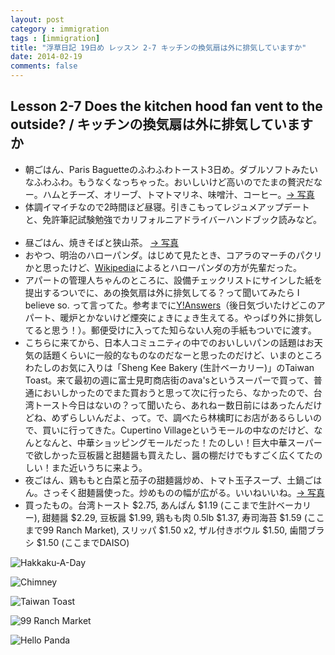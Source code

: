 ```yaml
---
layout: post
category : immigration
tags : [immigration]
title: "浮草日記 19日め レッスン 2-7 キッチンの換気扇は外に排気していますか"
date: 2014-02-19
comments: false
---
```

## Lesson 2-7 Does the kitchen hood fan vent to the outside? / キッチンの換気扇は外に排気していますか


* 朝ごはん、Paris Baguetteのふわふわトースト3日め。ダブルソフトみたいなふわふわ。もうなくなっちゃった。おいしいけど高いのでたまの贅沢だなー。ハムとチーズ、オリーブ、トマトマリネ、味噌汁、コーヒー。[-> 写真](http://instagram.com/p/kp9aH0FDRB/)
* 体調イマイチなので2時間ほど昼寝。引きこもってレジュメアップデートと、免許筆記試験勉強でカリフォルニアドライバーハンドブック読みなど。 &nbsp; 
* 昼ごはん、焼きそばと狭山茶。 [-> 写真](http://instagram.com/p/kp9n0XlDRZ/)
* おやつ、明治のハローパンダ。はじめて見たとき、コアラのマーチのパクリかと思ったけど、[Wikipedia](http://ja.wikipedia.org/wiki/%E3%82%B3%E3%82%A2%E3%83%A9%E3%81%AE%E3%83%9E%E3%83%BC%E3%83%81)によるとハローパンダの方が先輩だった。
* アパートの管理人ちゃんのところに、設備チェックリストにサインした紙を提出するついでに、あの換気扇は外に排気してる？って聞いてみたら I believe so. って言ってた。参考までに[Y!Answers](http://answers.yahoo.com/question/index?qid=20090510001521AAoRCcj)（後日気づいたけどこのアパート、暖炉とかないけど煙突にょきにょき生えてる。やっぱり外に排気してると思う！）。郵便受けに入ってた知らない人宛の手紙もついでに渡す。 
* こちらに来てから、日本人コミュニティの中でのおいしいパンの話題はお天気の話題くらいに一般的なものなのだなーと思ったのだけど、いまのところわたしのお気に入りは「Sheng Kee Bakery (生計ベーカリー)」のTaiwan Toast。来て最初の週に富士見町商店街のava'sというスーパーで買って、普通においしかったのでまた買おうと思って次に行ったら、なかったので、台湾トースト今日はないの？って聞いたら、あれねー数日前にはあったんだけどね、めずらしいんだよ、って。で、調べたら林檎町にお店があるらしいので、買いに行ってきた。Cupertino Villageというモールの中なのだけど、なんとなんと、中華ショッピングモールだった！たのしい！巨大中華スーパーで欲しかった豆板醤と甜麺醤も買えたし、醤の棚だけでもすごく広くてたのしい！また近いうちに来よう。
* 夜ごはん、鶏ももと白菜と茄子の甜麺醤炒め、トマト玉子スープ、土鍋ごはん。さっそく甜麺醤使った。炒めものの幅が広がる。いいねいいね。[-> 写真](http://instagram.com/p/kp-ET5lDR-/)
* 買ったもの。台湾トースト $2.75, あんぱん $1.19 (ここまで生計ベーカリー), 甜麺醤 $2.29, 豆板醤 $1.99, 鶏もも肉 0.5lb $1.37, 寿司海苔 $1.59 (ここまで99 Ranch Market), スリッパ $1.50 x2, ザル付きボウル $1.50, 歯間ブラシ $1.50 (ここまでDAISO)

![Hakkaku-A-Day](https://lh4.googleusercontent.com/-P7st-yuubAs/UwWdBsf73bI/AAAAAAAB6HM/3Ww-hadvxLI/w620-h465-no/P1150572.JPG)

![Chimney](https://lh6.googleusercontent.com/-CeEryDu0444/UwwEm1A0tyI/AAAAAAAB6-A/7BVjecUGJTs/w620-h465-no/14+-+1)

![Taiwan Toast](https://lh3.googleusercontent.com/-R5aAzTXEk08/UwpGI3CfpxI/AAAAAAAB6vA/Z38sXF_6goc/w620-h465-no/P1150559.JPG)

![99 Ranch Market](https://lh3.googleusercontent.com/-MkNVhFw8yqY/UwpGOmzQVlI/AAAAAAAB6vY/qL904OzAni8/w620-h465-no/P1150562.JPG)

![Hello Panda](https://lh4.googleusercontent.com/-chZF52dXeV4/UwpGLF9zFRI/AAAAAAAB6vM/ZsKkiVFHpL8/w620-h465-no/P1150554.JPG)


